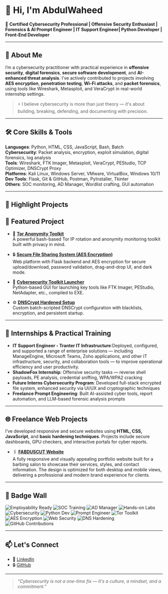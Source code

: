 # 👋 Hi, I'm AbdulWaheed

🎯 **Certified Cybersecurity Professional | Offensive Security Enthusiast | Forensics & AI Prompt Engineer | IT Support Engineer| Python Developer | Front-End Developer**

---

## 🔐 About Me

I’m a cybersecurity practitioner with practical experience in **offensive security**, **digital forensics**, **secure software development**, and **AI-enhanced threat analysis**. I’ve actively contributed to projects involving **AES encryption**, **penetration testing**, **Wi-Fi attacks**, and **packet forensics**, using tools like Wireshark, Metasploit, and VeraCrypt in real-world internship settings.

> ⚡ I believe cybersecurity is more than just theory — it's about building, breaking, defending, and documenting with precision.

---

## 🛠️ Core Skills & Tools

**Languages**: Python, HTML, CSS, JavaScript, Bash, Batch  
**Cybersecurity**: Packet analysis, encryption, exploit simulation, digital forensics, log analysis  
**Tools**: Wireshark, FTK Imager, Metasploit, VeraCrypt, PEStudio, TCP Optimizer, DNSCrypt Proxy  
**Platforms**: Kali Linux, Windows Server, VMware, VirtualBox, Windows 10/11
**Dev Tools**: Flask, Git & GitHub, Postman, PyInstaller, Tkinter  
**Others**: SOC monitoring, AD Manager, Wordlist crafting, GUI automation  

---

## 📌 Highlight Projects

## 🔐 Featured Project

- 🧅 **[Tor Anonymity Toolkit](https://github.com/Hao-Tec/tor-anonymity-toolkit)**  
  A powerful bash-based Tor IP rotation and anonymity monitoring toolkit built with privacy in mind.

- 🔒 **[Secure File Sharing System (AES Encryption)]()**  
  Web platform with Flask backend and AES encryption for secure upload/download, password validation, drag-and-drop UI, and dark mode.

- 🧰 **[Cybersecurity Toolkit Launcher]()**  
  Python-based GUI for launching key tools like FTK Imager, PEStudio, NetAdapter, etc., compiled to EXE.

- ⚙️ **[DNSCrypt Hardened Setup]()**  
  Custom batch-scripted DNSCrypt configuration with blacklists, encryption, and persistent startup.

---

## 💼 Internships & Practical Training

- **IT Support Engineer - Tranter IT Infrastructure**:Deployed, configured, and supported a range of enterprise solutions — including ManageEngine, Microsoft Teams, Zoho applications, and other IT infrastructure, security, and collaboration tools — to improve operational efficiency and user productivity.
- **ShadowFox Internship**: Offensive security tasks — reverse shell payloads, PE analysis, credential sniffing, WPA/WPA2 cracking  
- **Future Interns Cybersecurity Program**: Developed full-stack encrypted file system, enhanced security via UI/UX and cryptographic techniques  
- **Freelance Prompt Engineering**: Built AI-assisted cyber tools, report automation, and LLM-based forensic analysis prompts

---

## 🌐 Freelance Web Projects

I’ve developed responsive and secure websites using **HTML, CSS, JavaScript**, and **basic hardening techniques**. Projects include secure dashboards, GPU checkers, and interactive portals for cyber reports.

- 🖇️ **[FABDUSCUT Website](https://github.com/Hao-Tec/fabduscut-website)**  
  A fully responsive and visually appealing portfolio website built for a barbing salon to showcase their services, styles, and contact information. The design is optimized for both desktop and mobile views, delivering a professional and modern brand experience for clients.
  
---

## 🏅 Badge Wall

![Employability Ready](https://img.shields.io/badge/Employability-Industry%20Training%20%26%20Certs-success?logo=briefcase&style=for-the-badge)
![SOC Training](https://img.shields.io/badge/SOC%20Monitoring-Real%20World%20Internship-blue?style=for-the-badge)
![AD Manager](https://img.shields.io/badge/Active%20Directory-Management%20%26%20Hardening-darkgreen?style=for-the-badge)
![Hands-on Labs](https://img.shields.io/badge/Hands--On-Labs%20%26%20Simulations-critical?style=for-the-badge)
![Cybersecurity](https://img.shields.io/badge/Cybersecurity-Offensive%20Security-red?logo=hackthebox&style=for-the-badge)
![Python Dev](https://img.shields.io/badge/Python-Forensics%20%26%20Automation-blue?logo=python&style=for-the-badge)
![Prompt Engineer](https://img.shields.io/badge/Prompt%20Engineer-AI%20%26%20LLM%20Forensics-yellow?style=for-the-badge)
![Tor Toolkit](https://img.shields.io/badge/Tor%20Toolkit-IP%20Rotation-purple?style=for-the-badge)
![AES Encryption](https://img.shields.io/badge/AES-Encrypted%20File%20System-green?style=for-the-badge)
![Web Security](https://img.shields.io/badge/Web%20Projects-Dashboard%20%26%20Encryption-9cf?style=for-the-badge)
![DNS Hardening](https://img.shields.io/badge/DNSCrypt-Hardened%20Setup-critical?style=for-the-badge)
![GitHub Contributions](https://img.shields.io/badge/GitHub-Private%20%26%20Public%20Commits-lightgrey?logo=github&style=for-the-badge)

---

## 📫 Let's Connect

- 🔗 [LinkedIn](https://linkedin.com/in/haomi)  
- 🔒 [GitHub](https://github.com/hao-tec)  

---

> _“Cybersecurity is not a one-time fix — it's a culture, a mindset, and a commitment.”_
<!---
Hao-Tec/Hao-Tec is a ✨ special ✨ repository because it is very unique in its dealing with people.
You can contact us for any IT Solutions.
--->
